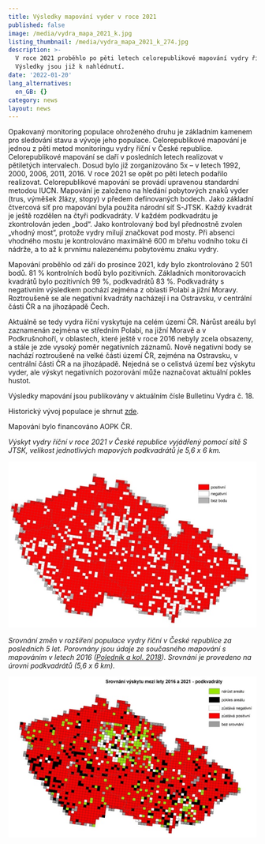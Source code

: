 ```yaml
---
title: Výsledky mapování vyder v roce 2021
published: false
image: /media/vydra_mapa_2021_k.jpg
listing_thumbnail: /media/vydra_mapa_2021_k_274.jpg
description: >-
  V roce 2021 proběhlo po pěti letech celorepublikové mapování vydry říční.
  Výsledky jsou již k nahlédnutí.
date: '2022-01-20'
lang_alternatives:
  en_GB: {}
category: news
layout: news
---
```



Opakovaný monitoring populace ohroženého druhu je základním kamenem pro sledování stavu a vývoje jeho populace. Celorepublikové mapování je jednou z pěti metod monitoringu vydry říční v České republice. Celorepublikové mapování se daří v posledních letech realizovat v pětiletých intervalech. Dosud bylo již zorganizováno 5x – v letech 1992, 2000, 2006, 2011, 2016. V roce 2021 se opět po pěti letech podařilo realizovat. Celorepublikové mapování se provádí upravenou standardní metodou IUCN. Mapování je založeno na hledání pobytových znaků vyder (trus, výměšek žlázy, stopy) v předem definovaných bodech. Jako základní čtvercová síť pro mapování byla použita národní síť S-JTSK. Každý kvadrát je ještě rozdělen na čtyři podkvadráty. V každém podkvadrátu je zkontrolován jeden „bod“. Jako kontrolovaný bod byl přednostně zvolen „vhodný most“, protože vydry milují značkovat pod mosty. Při absenci vhodného mostu je kontrolováno maximálně 600 m břehu vodního toku či nádrže, a to až k prvnímu nalezenému pobytovému znaku vydry.

Mapování proběhlo od září do prosince 2021, kdy bylo zkontrolováno 2 501 bodů. 81 % kontrolních bodů bylo pozitivních. Základních monitorovacích kvadrátů bylo pozitivních 99 %, podkvadrátů 83 %. Podkvadráty s negativním výsledkem pochází zejména z oblasti Polabí a jižní Moravy. Roztroušeně se ale negativní kvadráty nacházejí i na Ostravsku, v centrální části ČR a na jihozápadě Čech.

Aktuálně se tedy vydra říční vyskytuje na celém území ČR. Nárůst areálu byl zaznamenán zejména ve středním Polabí, na jižní Moravě a v Podkrušnohoří, v oblastech, které ještě v roce 2016 nebyly zcela obsazeny, a stále je zde vysoký poměr negativních záznamů. Nově negativní body se nachází roztroušeně na velké části území ČR, zejména na Ostravsku, v centrální části ČR a na jihozápadě. Nejedná se o celistvá území bez výskytu vyder, ale výskyt negativních pozorování může naznačovat aktuální pokles hustot. 



Výsledky mapování jsou publikovány v aktuálním čísle Bulletinu Vydra č. 18.

Historický vývoj populace je shrnut [zde](/vydra/o-vydre/rozsireni-vydry-ricni-v-ceske-republice).

Mapování bylo financováno AOPK ČR.



_Výskyt vydry říční v roce 2021 v České republice vyjádřený pomocí sítě S JTSK, velikost jednotlivých mapových podkvadrátů je 5,6 x 6 km._

![](/media/vydra_mapa_2021_pk.jpg)

_Srovnání změn v rozšíření populace vydry říční v České republice za posledních 5 let. Porovnány jsou údaje ze současného mapování s mapováním v letech 2016 (_[_Poledník a kol. 2018_](/media/Polednik_etal_4_13.pdf)_). Srovnání je provedeno na úrovni podkvadrátů (5,6 x 6 km)._

![](/media/vydra_mapa_2016_2021_pk.jpg)
